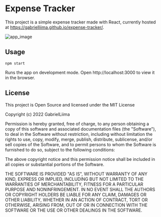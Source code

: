 # Expense Tracker

This project is a simple expense tracker made with React, currently hosted at https://gabrielliima.github.io/expense-tracker/.

![app_image](https://user-images.githubusercontent.com/97259032/149417235-3b8f3f4b-a165-4dd9-bb8b-fb18d21d285f.png)

## Usage

    npm start

Runs the app on development mode. Open http://localhost:3000 to view it in the browser.

## License
This project is Open Source and licensed under the MIT License

Copyright (c) 2022 GabrielLiima

Permission is hereby granted, free of charge, to any person obtaining a copy
of this software and associated documentation files (the "Software"), to deal
in the Software without restriction, including without limitation the rights
to use, copy, modify, merge, publish, distribute, sublicense, and/or sell
copies of the Software, and to permit persons to whom the Software is
furnished to do so, subject to the following conditions:

The above copyright notice and this permission notice shall be included in all
copies or substantial portions of the Software.

THE SOFTWARE IS PROVIDED "AS IS", WITHOUT WARRANTY OF ANY KIND, EXPRESS OR
IMPLIED, INCLUDING BUT NOT LIMITED TO THE WARRANTIES OF MERCHANTABILITY,
FITNESS FOR A PARTICULAR PURPOSE AND NONINFRINGEMENT. IN NO EVENT SHALL THE
AUTHORS OR COPYRIGHT HOLDERS BE LIABLE FOR ANY CLAIM, DAMAGES OR OTHER
LIABILITY, WHETHER IN AN ACTION OF CONTRACT, TORT OR OTHERWISE, ARISING FROM,
OUT OF OR IN CONNECTION WITH THE SOFTWARE OR THE USE OR OTHER DEALINGS IN THE
SOFTWARE.

